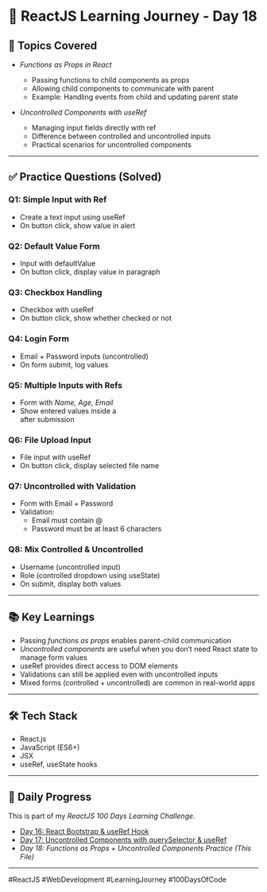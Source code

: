 # 🚀 ReactJS Learning Journey - Day 18

## 📌 Topics Covered
- *Functions as Props in React*
  - Passing functions to child components as props
  - Allowing child components to communicate with parent
  - Example: Handling events from child and updating parent state

- *Uncontrolled Components with useRef*
  - Managing input fields directly with ref
  - Difference between controlled and uncontrolled inputs
  - Practical scenarios for uncontrolled components

---

## ✅ Practice Questions (Solved)

### Q1: Simple Input with Ref
- Create a text input using useRef
- On button click, show value in alert

### Q2: Default Value Form
- Input with defaultValue
- On button click, display value in paragraph

### Q3: Checkbox Handling
- Checkbox with useRef
- On button click, show whether checked or not

### Q4: Login Form
- Email + Password inputs (uncontrolled)
- On form submit, log values

### Q5: Multiple Inputs with Refs
- Form with *Name, Age, Email*
- Show entered values inside a <div> after submission

### Q6: File Upload Input
- File input with useRef
- On button click, display selected file name

### Q7: Uncontrolled with Validation
- Form with Email + Password
- Validation:
  - Email must contain @
  - Password must be at least 6 characters

### Q8: Mix Controlled & Uncontrolled
- Username (uncontrolled input)
- Role (controlled dropdown using useState)
- On submit, display both values

---

## 📚 Key Learnings
- Passing *functions as props* enables parent-child communication
- *Uncontrolled components* are useful when you don’t need React state to manage form values
- useRef provides direct access to DOM elements
- Validations can still be applied even with uncontrolled inputs
- Mixed forms (controlled + uncontrolled) are common in real-world apps

---

## 🛠 Tech Stack
- React.js
- JavaScript (ES6+)
- JSX
- useRef, useState hooks

---

## 🔗 Daily Progress
This is part of my *ReactJS 100 Days Learning Challenge*.  
- [Day 16: React Bootstrap & useRef Hook](#)  
- [Day 17: Uncontrolled Components with querySelector & useRef](#)  
- *Day 18: Functions as Props + Uncontrolled Components Practice (This File)*  

---

#ReactJS #WebDevelopment #LearningJourney #100DaysOfCode
